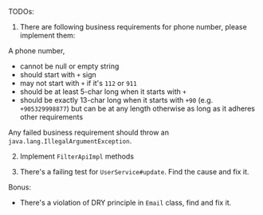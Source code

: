 TODOs:

1. There are following business requirements for phone number, please implement them:

A phone number,
  - cannot be null or empty string
  - should start with `+` sign
  - may not start with `+` if it's `112` or `911`
  - should be at least 5-char long when it starts with `+`
  - should be exactly 13-char long when it starts with `+90` (e.g. `+905329998877`) but can be at any length otherwise as long as it adheres other requirements

Any failed business requirement should throw an `java.lang.IllegalArgumentException`.

2. Implement `FilterApiImpl` methods

3. There's a failing test for `UserService#update`. Find the cause and fix it.

Bonus:

* There's a violation of DRY principle in `Email` class, find and fix it.